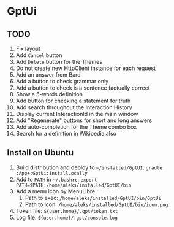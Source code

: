 # GptUi

## TODO

1. Fix layout
2. Add `Cancel` button
3. Add `Delete` button for the Themes
4. Do not create new HttpClient instance for each request
5. Add an answer from Bard
6. Add a button to check grammar only
7. Add a button to check is a sentence factually correct
8. Show a 5-words definition
9. Add button for checking a statement for truth
10. Add search throughout the Interaction History
11. Display current InteractionId in the main window
12. Add "Regenerate" buttons for short and long answers
13. Add auto-completion for the Theme combo box
14. Search for a definition in Wikipedia also

## Install on Ubuntu

1. Build distribution and deploy to `~/installed/GptUI`: `gradle :App+:GptUi:installLocally`
2. Add to `PATH` in `~/.bashrc`: `export PATH=$PATH:/home/aleks/installed/GptUI/bin`
3. Add a menu icon by MenuLibre
    1. Path to exec: `/home/aleks/installed/GptUI/bin/GptUi`
    2. Path to icon: `/home/aleks/installed/GptUI/bin/icon.png`
4. Token file: `${user.home}/.gpt/token.txt`
5. Log file: `${user.home}/.gpt/console.log`
